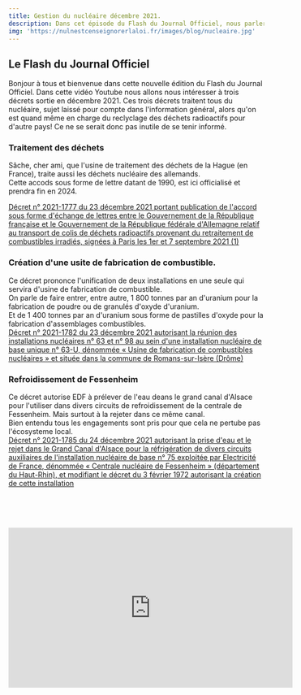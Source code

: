 ```yaml
---
title: Gestion du nucléaire décembre 2021.
description: Dans cet épisode du Flash du Journal Officiel, nous parlerons de trois décrets encadrant le nucléaire français. IL y aura le retraitement des déchets allemand. Le refroidissement de Fessenheim et la fabrication de combustible nucléaire.
img: 'https://nulnestcenseignorerlaloi.fr/images/blog/nucleaire.jpg'
---
```

   
   
## Le Flash du Journal Officiel   
   
Bonjour à tous et bienvenue dans cette nouvelle édition du Flash du Journal Officiel. Dans cette vidéo Youtube nous allons nous intéresser à trois décrets sortie en décembre 2021.
Ces trois décrets traitent tous du nucléaire, sujet laissé pour compte dans l'information général, alors qu'on est quand même en charge du reclyclage des déchets radioactifs pour d'autre pays! Ce ne se serait donc pas inutile de se tenir informé.   
   
### Traitement des déchets   
Sâche, cher ami, que l'usine de traitement des déchets de la Hague (en France), traite aussi les déchets nucléaire des allemands.   
Cette accods sous forme de lettre datant de 1990, est ici officialisé et prendra fin en 2024.  
   
[Décret n° 2021-1777 du 23 décembre 2021 portant publication de l'accord sous forme d'échange de lettres entre le Gouvernement de la République française et le Gouvernement de la République fédérale d'Allemagne relatif au transport de colis de déchets radioactifs provenant du retraitement de combustibles irradiés, signées à Paris les 1er et 7 septembre 2021 (1)](https://www.legifrance.gouv.fr/jorf/id/JORFTEXT000044559297)   
   
### Création d'une usite de fabrication de combustible.   
Ce décret prononce l'unification de deux installations en une seule qui servira d'usine de fabrication de combustible.   
On parle de faire entrer, entre autre, 1 800 tonnes par an d'uranium pour la fabrication de poudre ou de granulés d'oxyde d'uranium.   
Et de 1 400 tonnes par an d'uranium sous forme de pastilles d'oxyde pour la fabrication d'assemblages combustibles.   
[Décret n° 2021-1782 du 23 décembre 2021 autorisant la réunion des installations nucléaires n° 63 et n° 98 au sein d'une installation nucléaire de base unique n° 63-U, dénommée « Usine de fabrication de combustibles nucléaires » et située dans la commune de Romans-sur-Isère (Drôme)](https://www.legifrance.gouv.fr/jorf/id/JORFTEXT000044559362)   
   
### Refroidissement de Fessenheim   
Ce décret autorise EDF à prélever de l'eau deans le grand canal d'Alsace pour l'utiliser dans divers circuits de refroidissement de la centrale de Fessenheim. Mais surtout à la rejeter dans ce même canal.   
Bien entendu tous les engagements sont pris pour que cela ne pertube pas l'écosysteme local.   
[Décret n° 2021-1785 du 24 décembre 2021 autorisant la prise d'eau et le rejet dans le Grand Canal d'Alsace pour la réfrigération de divers circuits auxiliaires de l'installation nucléaire de base n° 75 exploitée par Electricité de France, dénommée « Centrale nucléaire de Fessenheim » (département du Haut-Rhin), et modifiant le décret du 3 février 1972 autorisant la création de cette installation](https://www.legifrance.gouv.fr/jorf/id/JORFTEXT000044559420)   
   
   
<br><br><br><div class="vdo"><iframe width="560" height="315" src="https://www.youtube.com/embed/X66vPcSuFkI" title="YouTube video player" frameborder="0" allow="accelerometer; autoplay; clipboard-write; encrypted-media; gyroscope; picture-in-picture" allowfullscreen></iframe></div>   


